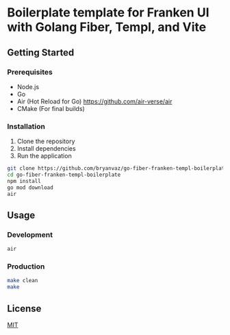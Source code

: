 # Boilerplate template for Franken UI with Golang Fiber, Templ, and Vite

## Getting Started

### Prerequisites

- Node.js
- Go
- Air (Hot Reload for Go) https://github.com/air-verse/air
- CMake (For final builds)

### Installation

1. Clone the repository
2. Install dependencies
3. Run the application

```bash
git clone https://github.com/bryanvaz/go-fiber-franken-templ-boilerplate.git
cd go-fiber-franken-templ-boilerplate
npm install
go mod download
air
```

## Usage

### Development

```bash
air
```

### Production

```bash
make clean
make
```

## License

[MIT](https://choosealicense.com/licenses/mit/)
